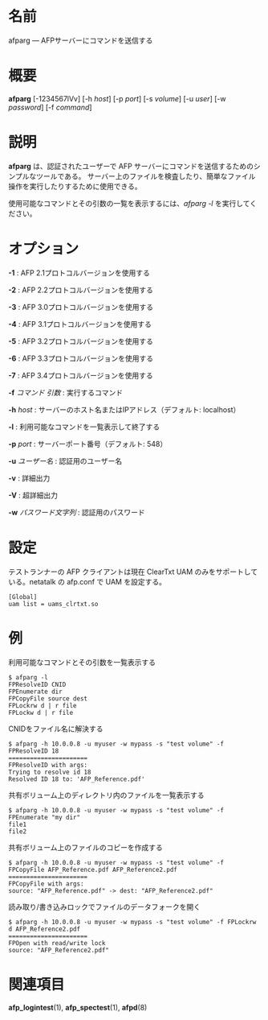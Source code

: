 # 名前

afparg — AFPサーバーにコマンドを送信する

# 概要

**afparg** [-1234567lVv] [-h *host*] [-p *port*] [-s *volume*] [-u *user*] [-w *password*] [-f *command*]

# 説明

**afparg** は、認証されたユーザーで AFP サーバーにコマンドを送信するためのシンプルなツールである。
サーバー上のファイルを検査したり、簡単なファイル操作を実行したりするために使用できる。

使用可能なコマンドとその引数の一覧を表示するには、*afparg -l* を実行してください。

# オプション

**-1**
: AFP 2.1プロトコルバージョンを使用する

**-2**
: AFP 2.2プロトコルバージョンを使用する

**-3**
: AFP 3.0プロトコルバージョンを使用する

**-4**
: AFP 3.1プロトコルバージョンを使用する

**-5**
: AFP 3.2プロトコルバージョンを使用する

**-6**
: AFP 3.3プロトコルバージョンを使用する

**-7**
: AFP 3.4プロトコルバージョンを使用する

**-f** *コマンド* *引数*
: 実行するコマンド

**-h** *host*
: サーバーのホスト名またはIPアドレス（デフォルト: localhost）

**-l**
: 利用可能なコマンドを一覧表示して終了する

**-p** *port*
: サーバーポート番号（デフォルト: 548）

**-u** *ユーザー名*
: 認証用のユーザー名

**-v**
: 詳細出力

**-V**
: 超詳細出力

**-w** *パスワード文字列*
: 認証用のパスワード

# 設定

テストランナーの AFP クライアントは現在 ClearTxt UAM のみをサポートしている。netatalk の afp.conf で UAM
を設定する。

    [Global]
    uam list = uams_clrtxt.so

# 例

利用可能なコマンドとその引数を一覧表示する

    $ afparg -l
    FPResolveID CNID
    FPEnumerate dir
    FPCopyFile source dest
    FPLockrw d | r file
    FPLockw d | r file

CNIDをファイル名に解決する

    $ afparg -h 10.0.0.8 -u myuser -w mypass -s "test volume" -f FPResolveID 18
    ======================
    FPResolveID with args:
    Trying to resolve id 18
    Resolved ID 18 to: 'AFP_Reference.pdf'

共有ボリューム上のディレクトリ内のファイルを一覧表示する

    $ afparg -h 10.0.0.8 -u myuser -w mypass -s "test volume" -f FPEnumerate "my dir"
    file1
    file2

共有ボリューム上のファイルのコピーを作成する

    $ afparg -h 10.0.0.8 -u myuser -w mypass -s "test volume" -f FPCopyFile AFP_Reference.pdf AFP_Reference2.pdf
    ======================
    FPCopyFile with args:
    source: "AFP_Reference.pdf" -> dest: "AFP_Reference2.pdf"

読み取り/書き込みロックでファイルのデータフォークを開く

    $ afparg -h 10.0.0.8 -u myuser -w mypass -s "test volume" -f FPLockrw d AFP_Reference2.pdf
    ======================
    FPOpen with read/write lock
    source: "AFP_Reference2.pdf"

# 関連項目

**afp_logintest**(1), **afp_spectest**(1), **afpd**(8)
